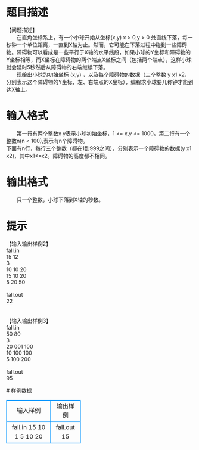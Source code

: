 # 

 
 # 题目描述 
<p>
【问题描述】<br>　　在直角坐标系上，有一个小球开始从坐标(x,y) x > 0,y > 0 处直线下落，每一秒钟一个单位距离，一直到X轴为止。然而，它可能在下落过程中碰到一些障碍物。障碍物可以看成是一些平行于X轴的水平线段，如果小球的Y坐标和障碍物的Y坐标相等，而X坐标在障碍物的两个端点X坐标之间（包括两个端点），这样小球就会延时5秒然后从障碍物的右端继续下落。<br>　　现给出小球的初始坐标 (x,y) ，以及每个障碍物的数据（三个整数 y x1 x2，分别表示这个障碍物的Y坐标，左、右端点的X坐标），编程求小球要几称钟才能到达X轴上。<br></p> 

 
 # 输入格式 
<p>
　　第一行有两个整数x y表示小球初始坐标，1 <= x,y <= 1000。第二行有一个整数n(n < 100),表示有n个障碍物。<br>下面有n行，每行三个整数（都在1到999之间），分别表示一个障碍物的数据(y x1 x2)，其中x1<=x2。障碍物的高度都不相同。<br></p> 

 
 # 输出格式 
<p>
　　只一个整数，小球下落到X轴的秒数。<br></p> 

 
 # 提示 
<p>
【输入输出样例2】<br>fall.in<br>15 12<br>3<br>10 10 20<br>15 10 20<br>5 20 50<br><br>fall.out<br>22<br><br><br>【输入输出样例3】<br>fall.in<br>50 80<br>3<br>20 001 100<br>10 100 100<br>5 100 200<br><br>fall.out<br>95<br></p> 
# 样例数据
<style>
        table,table tr th, table tr td { border:1px solid #0094ff; }
        table { width: 200px; min-height: 25px; line-height: 25px; text-align: center; border-collapse: collapse;}   
    </style>
<table>
	<tr>
		<td>输入样例</td>
		<td>输出样例</td>
	</tr>
<tr><td>fall.in
15 10
1
5 10  20
</td><td>fall.out
15</td></tr></table>
